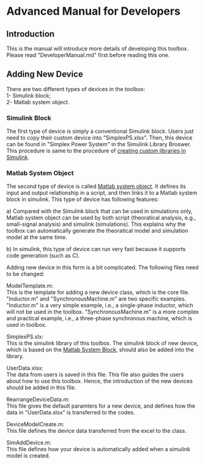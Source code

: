 # Advanced Manual for Developers

## Introduction

This is the manual will introduce more details of developing this toolbox. Please read "DeveloperManual.md" first before reading this one.

## Adding New Device

There are two different types of devices in the toolbox:    
1- Simulink block;    
2- Matlab system object.

### Simulink Block   
The first type of device is simply a conventional Simulink block. Users just need to copy their custom device into "SimplexPS.xlsx". Then, this device can be found in "Simplex Power System" in the Simulink Library Broswer. This procedure is same to the procedure of [creating custom libraries in Simulink](https://uk.mathworks.com/help/simulink/ug/adding-libraries-to-the-library-browser.html).

### Matlab System Object    
The second type of device is called [Matlab system object](https://uk.mathworks.com/help/simulink/ug/system-design-in-simulink-using-system-objects.html). It defines its input and output relationship in a script, and then links it to a Matlab system block in simulink. This type of device has following features:
 
a) Compared with the Simulink block that can be used in simulations only, Matlab system object can be used by both script (theoratical analysis, e.g., small-signal analysis) and simulink (simulations). This explains why the toolbox can automatically generate the theoratical model and simulation model at the same time.   

b) In simulink, this type of device can run very fast because it supports code generation (such as C).

Adding new device in this form is a bit complicated. The following files need to be changed:

ModelTemplate.m:  
This is the template for adding a new device class, which is the core file. "Inductor.m" and "SynchronousMachine.m" are two specific examples. "Inductor.m" is a very simple example, i.e., a single-phase inductor, which will not be used in the toolbox. "SynchronousMachine.m" is a more complex and practical example, i.e., a three-phase synchronous machine, which is used in toolbox.

SimplexPS.slx:  
This is the simulink library of this toolbox. The simulink block of new device, which is based on the [Matlab System Block](https://uk.mathworks.com/help/simulink/slref/matlabsystem.html), should also be added into the library.

UserData.xlsx:  
The data from users is saved in this file. This file also guides the users about how to use this toolbox. Hence, the introduction of the new devices should be added in this file.

RearrangeDeviceData.m:  
This file gives the default paramters for a new device, and defines how the data in "UserData.xlsx" is transferred to the codes.

DeviceModelCreate.m:  
This file defines the device data transferred from the excel to the class.

SimAddDevice.m:  
This file defines how your device is automatically added when a simulink model is created.